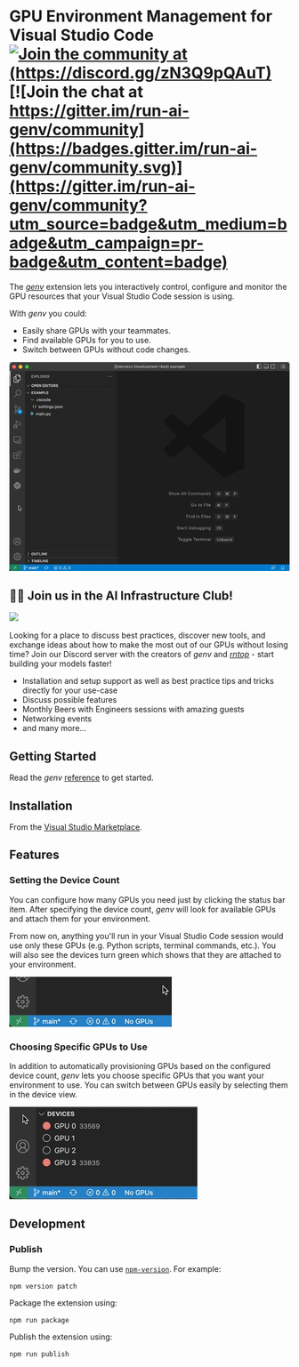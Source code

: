 # GPU Environment Management for Visual Studio Code [![Join the community at (https://discord.gg/zN3Q9pQAuT)](https://img.shields.io/badge/Discord-genv-7289da?logo=discord)](https://discord.gg/zN3Q9pQAuT) [![Join the chat at https://gitter.im/run-ai-genv/community](https://badges.gitter.im/run-ai-genv/community.svg)](https://gitter.im/run-ai-genv/community?utm_source=badge&utm_medium=badge&utm_campaign=pr-badge&utm_content=badge)


The [_genv_](https://github.com/run-ai/genv) extension lets you interactively control, configure and monitor the GPU resources that your Visual Studio Code session is using.

With _genv_ you could:
* Easily share GPUs with your teammates.
* Find available GPUs for you to use.
* Switch between GPUs without code changes.

![Overview](/resources/readme/overview.gif)

## 🏃🏻 Join us in the AI Infrastructure Club!

[<img src="https://img.shields.io/badge/Discord-Join%20the%20community!-7289da?style=for-the-badge&logo=discord&logoColor=7289da" height="30" />](https://discord.gg/zN3Q9pQAuT)

Looking for a place to discuss best practices, discover new tools, and exchange ideas about how to make the most out of our GPUs without losing time? Join our Discord server with the creators of *genv* and [*rntop*](https://github.com/run-ai/rntop) - start building your models faster!

- Installation and setup support as well as best practice tips and tricks directly for your use-case
- Discuss possible features
- Monthly Beers with Engineers sessions with amazing guests
- Networking events 
- and many more...

## Getting Started
Read the _genv_ [reference](https://github.com/run-ai/genv#usage) to get started.

## Installation
From the [Visual Studio Marketplace](https://marketplace.visualstudio.com/items?itemName=run-ai.vscode-genv).

## Features
### Setting the Device Count
You can configure how many GPUs you need just by clicking the status bar item.
After specifying the device count, _genv_ will look for available GPUs and attach them for your environment.

From now on, anything you'll run in your Visual Studio Code session would use only these GPUs (e.g. Python scripts, terminal commands, etc.).
You will also see the devices turn green which shows that they are attached to your environment.

![Device Count](/resources/readme/statusbar.gif)

### Choosing Specific GPUs to Use
In addition to automatically provisioning GPUs based on the configured device count, _genv_ lets you choose specific GPUs that you want your environment to use.
You can switch between GPUs easily by selecting them in the device view.

![Choose GPUs](/resources/readme/selectdevices.gif)

## Development
### Publish
Bump the version.
You can use [`npm-version`](https://docs.npmjs.com/cli/v8/commands/npm-version).
For example:
```
npm version patch
```

Package the extension using:
```
npm run package
```

Publish the extension using:
```
npm run publish
```
